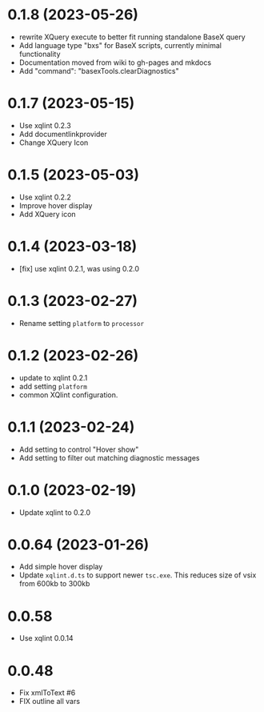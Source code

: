 # 0.1.8  (2023-05-26)

* rewrite XQuery execute to better fit running standalone BaseX query
* Add language type "bxs" for BaseX scripts, currently minimal functionality 
* Documentation moved from wiki to gh-pages and mkdocs
* Add "command": "basexTools.clearDiagnostics"

# 0.1.7  (2023-05-15)

* Use xqlint 0.2.3 
* Add documentlinkprovider
* Change XQuery Icon

# 0.1.5 (2023-05-03)
* Use xqlint 0.2.2 
* Improve hover display
* Add XQuery icon

# 0.1.4 (2023-03-18)
* [fix] use xqlint 0.2.1, was using 0.2.0

# 0.1.3 (2023-02-27)
* Rename setting `platform` to `processor`

# 0.1.2 (2023-02-26)
* update to xqlint 0.2.1
* add setting `platform`
* common XQlint configuration.

# 0.1.1 (2023-02-24)
* Add setting to control "Hover show"
* Add setting to filter out matching diagnostic messages

# 0.1.0 (2023-02-19)
* Update xqlint to 0.2.0

# 0.0.64 (2023-01-26)
* Add simple hover display
* Update `xqlint.d.ts` to support newer `tsc.exe`. This reduces size of vsix from 600kb to 300kb

# 0.0.58
* Use xqlint 0.0.14

# 0.0.48
* Fix xmlToText #6
* FIX outline all vars


